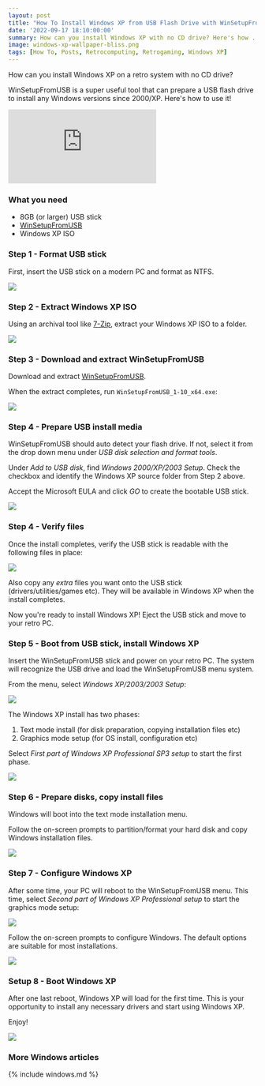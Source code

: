 ```yaml
---
layout: post
title: "How To Install Windows XP from USB Flash Drive with Win​Setup​From​USB"
date: '2022-09-17 18:10:00:00'
summary: How can you install Windows XP with no CD drive? Here's how ...
image: windows-xp-wallpaper-bliss.png
tags: [How To, Posts, Retrocomputing, Retrogaming, Windows XP]
---
```


How can you install Windows XP on a retro system with no CD drive?

WinSetupFromUSB is a super useful tool that can prepare a USB flash drive to install any Windows versions since 2000/XP. Here's how to use it!

<div class="youtube-container">
<iframe src="https://www.youtube.com/embed/bMq0KfjOCpc?rel=0" 
frameborder="0" allowfullscreen class="youtube-video"></iframe>
</div> 


### What you need

* 8GB (or larger) USB stick
* <a href="http://www.winsetupfromusb.com/downloads/" target="_blank">WinSetupFromUSB</a>
* Windows XP ISO 


### Step 1 - Format USB stick

First, insert the USB stick on a modern PC and format as NTFS.

![](/img/posts/usb-stick-flash-drive-formatted-ntfs.png)


### Step 2 - Extract Windows XP ISO

Using an archival tool like <a href="https://www.7-zip.org/" target="_blank">7-Zip</a>, extract your Windows XP ISO to a folder. 

![](/img/posts/extract-windows-xp-iso-using-7zip.png)


### Step 3 - Download and extract WinSetupFromUSB

Download and extract <a href="http://www.winsetupfromusb.com/downloads/" target="_blank">WinSetupFromUSB</a>. 

When the extract completes, run <code>WinSetupFromUSB_1-10_x64.exe</code>:

![](/img/posts/launch-winsetupfromusb-x64.png)


### Step 4 - Prepare USB install media

WinSetupFromUSB should auto detect your flash drive. If not, select it from the drop down menu under *USB disk selection and format tools*.

Under *Add to USB disk*, find *Windows 2000/XP/2003 Setup*. Check the checkbox and identify the Windows XP source folder from Step 2 above.

Accept the Microsoft EULA and click *GO* to create the bootable USB stick.

![](/img/posts/create-bootable-windows-xp-install-media-with-winsetupfromusb-win-setup-from-usb.png)


### Step 4 - Verify files

Once the install completes, verify the USB stick is readable with the following files in place:

![](/img/posts/verify-windows-xp-winsetupfromusb-stick-and-copy-drivers.png)

Also copy any *extra* files you want onto the USB stick (drivers/utilities/games etc). They will be available in Windows XP when the install completes.

Now you're ready to install Windows XP! Eject the USB stick and move to your retro PC.


### Step 5 - Boot from USB stick, install Windows XP

Insert the WinSetupFromUSB stick and power on your retro PC. The system will recognize the USB drive and load the WinSetupFromUSB menu system.

From the menu, select *Windows XP/2003/2003 Setup*:

![](/img/posts/windows-xp-2000-2003-setup-winsetupfromusb-win-setup-from-usb.png)

The Windows XP install has two phases:

1. Text mode install (for disk preparation, copying installation files etc)
2. Graphics mode setup (for OS install, configuration etc)

Select *First part of Windows XP Professional SP3 setup* to start the first phase.

![](/img/posts/windows-xp-text-mode-install-1.png)


### Step 6 - Prepare disks, copy install files

Windows will boot into the text mode installation menu.

Follow the on-screen prompts to partition/format your hard disk and copy Windows installation files.

![](/img/posts/windows-xp-text-mode-install-2.png)


### Step 7 - Configure Windows XP

After some time, your PC will reboot to the WinSetupFromUSB menu. This time, select *Second part of Windows XP Professional setup* to start the graphics mode setup:

![](/img/posts/windows-xp-graphics-mode-install.png)

Follow the on-screen prompts to configure Windows. The default options are suitable for most installations.

![](/img/posts/windows-xp-graphics-mode-setup-and-configuration.png)


### Setup 8 - Boot Windows XP

After one last reboot, Windows XP will load for the first time. This is your opportunity to install any necessary drivers and start using Windows XP.

Enjoy!

![](/img/posts/windows-xp-wallpaper-bliss.png)


### More Windows articles

{% include windows.md %}

